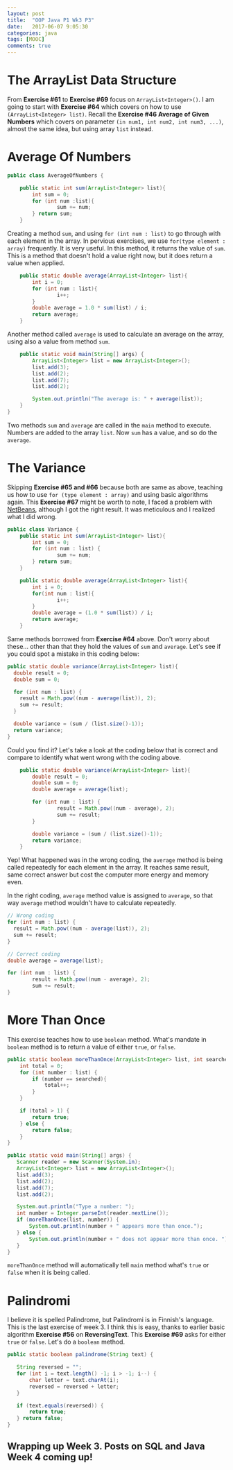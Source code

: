 ```yaml
---
layout: post
title:  "OOP Java P1 Wk3 P3"
date:   2017-06-07 9:05:30
categories: java
tags: [MOOC]
comments: true
---
```


# The ArrayList Data Structure

From <strong>Exercise #61</strong> to <strong>Exercise #69</strong> focus on `ArrayList<Integer>()`. I am going to start with <strong>Exercise #64</strong> which covers on how to use `(ArrayList<Integer> list)`. Recall the <strong>Exercise #46 Average of Given Numbers</strong> which covers on parameter `(in num1, int num2, int num3, ...)`, almost the same idea, but using array `list` instead.

# Average Of Numbers

```java
public class AverageOfNumbers {

    public static int sum(ArrayList<Integer> list){
        int sum = 0;
        for (int num :list){
                sum += num;
        } return sum;
    }
```

Creating a method `sum`, and using `for (int num : list)` to go through with each element in the array. In pervious exercises, we use `for(type element : array)` frequently. It is very useful. In this method, it returns the value of `sum`. This is a method that doesn't hold a value right now, but it does return a value when applied.

```java
    public static double average(ArrayList<Integer> list){
        int i = 0;
        for (int num : list){
                i++;
        }
        double average = 1.0 * sum(list) / i;
        return average;
    }    
```

Another method called `average` is used to calculate an average on the array, using also a value from method `sum`.


```java
    public static void main(String[] args) {
        ArrayList<Integer> list = new ArrayList<Integer>();
        list.add(3);
        list.add(2);
        list.add(7);
        list.add(2);

        System.out.println("The average is: " + average(list));
    }
}
```

Two methods `sum` and `average` are called in the `main` method to execute. Numbers are added to the array `list`. Now `sum` has a value, and so do the `average`.

# The Variance

Skipping <strong>Exercise #65 and #66</strong> because both are same as above, teaching us how to use `for (type element : array)` and using basic algorithms again. This <strong>Exercise #67</strong> might be worth to note, I faced a problem with [NetBeans][NetBeans], although I got the right result. It was meticulous and I realized what I did wrong.

```java
public class Variance {
    public static int sum(ArrayList<Integer> list){
        int sum = 0;
        for (int num : list) {
                sum += num;
        } return sum;
    }

    public static double average(ArrayList<Integer> list){
        int i = 0;
        for(int num : list){
                i++;
        }
        double average = (1.0 * sum(list)) / i;
        return average;
    }
```

Same methods borrowed from <strong>Exercise #64</strong> above. Don't worry about these... other than that they hold the values of `sum` and `average`. Let's see if you could spot a mistake in this coding below:

```java
public static double variance(ArrayList<Integer> list){
  double result = 0;
  double sum = 0;

  for (int num : list) {
    result = Math.pow((num - average(list)), 2);
    sum += result;
  }

  double variance = (sum / (list.size()-1));
  return variance;
}
```

Could you find it? Let's take a look at the coding below that is correct and compare to identify what went wrong with the coding above.

```java
    public static double variance(ArrayList<Integer> list){
        double result = 0;
        double sum = 0;
        double average = average(list);

        for (int num : list) {
                result = Math.pow((num - average), 2);
                sum += result;
        }

        double variance = (sum / (list.size()-1));
        return variance;
    }
```

Yep! What happened was in the wrong coding, the `average` method is being called repeatedly for each element in the array. It reaches same result, same correct answer but cost the computer more energy and memory even.

In the right coding, `average` method value is assigned to `average`, so that way `average` method wouldn't have to calculate repeatedly.

```java
// Wrong coding
for (int num : list) {
  result = Math.pow((num - average(list)), 2);
  sum += result;
}

// Correct coding
double average = average(list);

for (int num : list) {
        result = Math.pow((num - average), 2);
        sum += result;
}
```

# More Than Once

This exercise teaches how to use `boolean` method. What's mandate in `boolean` method is to return a value of either `true`, or `false`.

```java
public static boolean moreThanOnce(ArrayList<Integer> list, int searched) {
    int total = 0;
    for (int number : list) {
        if (number == searched){
            total++;
        }
    }

    if (total > 1) {
        return true;
    } else {
        return false;
    }
}

public static void main(String[] args) {
   Scanner reader = new Scanner(System.in);
   ArrayList<Integer> list = new ArrayList<Integer>();
   list.add(3);
   list.add(2);
   list.add(7);
   list.add(2);

   System.out.println("Type a number: ");
   int number = Integer.parseInt(reader.nextLine());
   if (moreThanOnce(list, number)) {
       System.out.println(number + " appears more than once.");
   } else {
       System.out.println(number + " does not appear more than once. ");
   }
}
```

`moreThanOnce` method will automatically tell `main` method what's `true` or `false` when it is being called.

# Palindromi

I believe it is spelled Palindrome, but Palindromi is in Finnish's language. This is the last exercise of week 3. I think this is easy, thanks to earlier basic algorithm <strong>Exercise #56</strong> on <strong>ReversingText</strong>. This <strong>Exercise #69</strong> asks for either `true` or `false`. Let's do a `boolean` method.

```java
public static boolean palindrome(String text) {

   String reversed = "";
   for (int i = text.length() -1; i > -1; i--) {
       char letter = text.charAt(i);
       reversed = reversed + letter;
   }

   if (text.equals(reversed)) {
       return true;
   } return false;
}
```

## Wrapping up Week 3. Posts on SQL and Java Week 4 coming up!

[NetBeans]: https://www.netbeans.org
